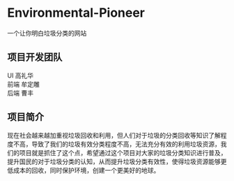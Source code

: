 # Environmental-Pioneer
一个让你明白垃圾分类的网站  
## 项目开发团队
UI 高礼华  
前端 牟定雕  
后端 曹丰  
## 项目简介
现在社会越来越加重视垃圾回收和利用，但人们对于垃圾的分类回收等知识了解程度不高，导致了我们的垃圾有效分类程度不高，无法充分有效的利用垃圾资源，我们的项目就是抓住了这个点，希望通过这个项目对大家的垃圾分类知识进行普及，提升国民的对于垃圾分类的认知，从而提升垃圾分类有效性，使得垃圾资源能够更低成本的回收，同时保护环境，创建一个更美好的地球。
